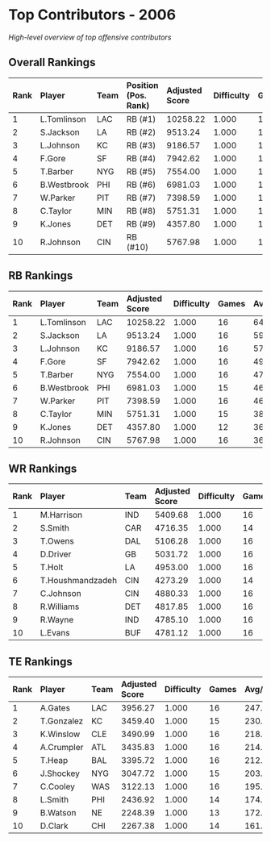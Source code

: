 # Top Contributors - 2006

*High-level overview of top offensive contributors*

## Overall Rankings

| Rank | Player      | Team | Position (Pos. Rank) | Adjusted Score | Difficulty | Games | Avg/Game | Typical | Consistency | Trend      |
| :----| :-----------| :----| :--------------------| :--------------| :----------| :-----| :--------| :-------| :-----------| :----------|
| 1    | L.Tomlinson | LAC  | RB (#1)              | 10258.22       | 1.000      | 16    | 641.14   | 625.21  | 8/1/7       | Increasing |
| 2    | S.Jackson   | LA   | RB (#2)              | 9513.24        | 1.000      | 16    | 594.58   | 579.93  | 8/2/6       | Increasing |
| 3    | L.Johnson   | KC   | RB (#3)              | 9186.57        | 1.000      | 16    | 574.16   | 573.51  | 8/3/5       | Stable     |
| 4    | F.Gore      | SF   | RB (#4)              | 7942.62        | 1.000      | 16    | 496.41   | 573.68  | 8/3/5       | Increasing |
| 5    | T.Barber    | NYG  | RB (#5)              | 7554.00        | 1.000      | 16    | 472.12   | 459.36  | 8/3/5       | Stable     |
| 6    | B.Westbrook | PHI  | RB (#6)              | 6981.03        | 1.000      | 15    | 465.40   | 474.22  | 7/2/6       | Stable     |
| 7    | W.Parker    | PIT  | RB (#7)              | 7398.59        | 1.000      | 16    | 462.41   | 474.97  | 8/2/6       | Stable     |
| 8    | C.Taylor    | MIN  | RB (#8)              | 5751.31        | 1.000      | 15    | 383.42   | 335.98  | 7/1/7       | Decreasing |
| 9    | K.Jones     | DET  | RB (#9)              | 4357.80        | 1.000      | 12    | 363.15   | 382.31  | 5/1/6       | Stable     |
| 10   | R.Johnson   | CIN  | RB (#10)             | 5767.98        | 1.000      | 16    | 360.50   | 355.31  | 7/3/6       | Increasing |

## RB Rankings

| Rank | Player      | Team | Adjusted Score | Difficulty | Games | Avg/Game | Typical | Consistency | Trend      |
| :----| :-----------| :----| :--------------| :----------| :-----| :--------| :-------| :-----------| :----------|
| 1    | L.Tomlinson | LAC  | 10258.22       | 1.000      | 16    | 641.14   | 625.21  | 8/1/7       | Increasing |
| 2    | S.Jackson   | LA   | 9513.24        | 1.000      | 16    | 594.58   | 579.93  | 8/2/6       | Increasing |
| 3    | L.Johnson   | KC   | 9186.57        | 1.000      | 16    | 574.16   | 573.51  | 8/3/5       | Stable     |
| 4    | F.Gore      | SF   | 7942.62        | 1.000      | 16    | 496.41   | 573.68  | 8/3/5       | Increasing |
| 5    | T.Barber    | NYG  | 7554.00        | 1.000      | 16    | 472.12   | 459.36  | 8/3/5       | Stable     |
| 6    | B.Westbrook | PHI  | 6981.03        | 1.000      | 15    | 465.40   | 474.22  | 7/2/6       | Stable     |
| 7    | W.Parker    | PIT  | 7398.59        | 1.000      | 16    | 462.41   | 474.97  | 8/2/6       | Stable     |
| 8    | C.Taylor    | MIN  | 5751.31        | 1.000      | 15    | 383.42   | 335.98  | 7/1/7       | Decreasing |
| 9    | K.Jones     | DET  | 4357.80        | 1.000      | 12    | 363.15   | 382.31  | 5/1/6       | Stable     |
| 10   | R.Johnson   | CIN  | 5767.98        | 1.000      | 16    | 360.50   | 355.31  | 7/3/6       | Increasing |

## WR Rankings

| Rank | Player           | Team | Adjusted Score | Difficulty | Games | Avg/Game | Typical | Consistency | Trend      |
| :----| :----------------| :----| :--------------| :----------| :-----| :--------| :-------| :-----------| :----------|
| 1    | M.Harrison       | IND  | 5409.68        | 1.000      | 16    | 338.11   | 295.03  | 5/4/7       | Stable     |
| 2    | S.Smith          | CAR  | 4716.35        | 1.000      | 14    | 336.88   | 317.57  | 5/3/6       | Decreasing |
| 3    | T.Owens          | DAL  | 5106.28        | 1.000      | 16    | 319.14   | 344.16  | 7/3/6       | Stable     |
| 4    | D.Driver         | GB   | 5031.72        | 1.000      | 16    | 314.48   | 269.51  | 8/1/7       | Increasing |
| 5    | T.Holt           | LA   | 4953.00        | 1.000      | 16    | 309.56   | 264.45  | 8/2/6       | Stable     |
| 6    | T.Houshmandzadeh | CIN  | 4273.29        | 1.000      | 14    | 305.23   | 290.14  | 6/1/7       | Increasing |
| 7    | C.Johnson        | CIN  | 4880.33        | 1.000      | 16    | 305.02   | 256.38  | 7/2/7       | Increasing |
| 8    | R.Williams       | DET  | 4817.85        | 1.000      | 16    | 301.12   | 227.10  | 8/1/7       | Decreasing |
| 9    | R.Wayne          | IND  | 4785.10        | 1.000      | 16    | 299.07   | 257.06  | 7/1/8       | Stable     |
| 10   | L.Evans          | BUF  | 4781.12        | 1.000      | 16    | 298.82   | 273.17  | 8/1/7       | Stable     |

## TE Rankings

| Rank | Player     | Team | Adjusted Score | Difficulty | Games | Avg/Game | Typical | Consistency | Trend      |
| :----| :----------| :----| :--------------| :----------| :-----| :--------| :-------| :-----------| :----------|
| 1    | A.Gates    | LAC  | 3956.27        | 1.000      | 16    | 247.27   | 216.49  | 8/1/7       | Increasing |
| 2    | T.Gonzalez | KC   | 3459.40        | 1.000      | 15    | 230.63   | 179.13  | 7/1/7       | Increasing |
| 3    | K.Winslow  | CLE  | 3490.99        | 1.000      | 16    | 218.19   | 209.17  | 8/1/7       | Decreasing |
| 4    | A.Crumpler | ATL  | 3435.83        | 1.000      | 16    | 214.74   | 186.36  | 8/0/8       | Decreasing |
| 5    | T.Heap     | BAL  | 3395.72        | 1.000      | 16    | 212.23   | 218.55  | 8/3/5       | Decreasing |
| 6    | J.Shockey  | NYG  | 3047.72        | 1.000      | 15    | 203.18   | 177.22  | 7/1/7       | Increasing |
| 7    | C.Cooley   | WAS  | 3122.13        | 1.000      | 16    | 195.13   | 183.77  | 8/1/7       | Increasing |
| 8    | L.Smith    | PHI  | 2436.92        | 1.000      | 14    | 174.07   | 170.51  | 6/2/6       | Stable     |
| 9    | B.Watson   | NE   | 2248.39        | 1.000      | 13    | 172.95   | 139.29  | 4/3/6       | Increasing |
| 10   | D.Clark    | CHI  | 2267.38        | 1.000      | 14    | 161.96   | 114.49  | 5/3/6       | Decreasing |

